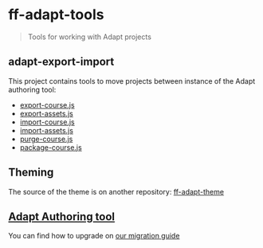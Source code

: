 # ff-adapt-tools

> Tools for working with Adapt projects

## adapt-export-import

This project contains tools to move projects between instance of the Adapt authoring tool:

- [export-course.js](adapt-export-import/export-course.js)
- [export-assets.js](adapt-export-import/export-assets.js)
- [import-course.js](adapt-export-import/import-course.js)
- [import-assets.js](adapt-export-import/import-assets.js)
- [purge-course.js](adapt-export-import/purge-course.js)
- [package-course.js](adapt-export-import/package-course.js)

## Theming

The source of the theme is on another repository: [ff-adapt-theme](https://github.com/Freeformers/ff-adapt-theme)

## [Adapt Authoring tool](http://adapt-authoring.freeformers.com)

You can find how to upgrade on [our migration guide](docs/upgrade.md)
